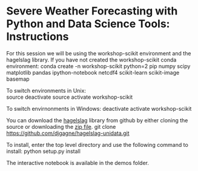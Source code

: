 # Severe Weather Forecasting with Python and Data Science Tools: Instructions

For this session we will be using the workshop-scikit environment and the hagelslag library.
If you have not created the workshop-scikit conda environment:
    conda create -n workshop-scikit python=2 pip numpy scipy matplotlib pandas ipython-notebook netcdf4 scikit-learn scikit-image basemap

To switch environments in Unix:    
    source deactivate
    source activate workshop-scikit

To switch envirnonments in Windows:
    deactivate
    activate workshop-scikit

You can download the [hagelslag](https://github.com/djgagne/hagelslag-unidata) 
library from github by either cloning the source or downloading the [zip file](https://github.com/djgagne/hagelslag-unidata/archive/unidata_workshop_2015.zip).
    git clone https://github.com/djgagne/hagelslag-unidata.git

To install, enter the top level directory and use the following command to install:
    python setup.py install

The interactive notebook is available in the demos folder. 

